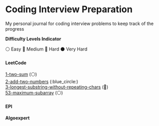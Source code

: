 # Coding Interview Preparation
My personal journal for coding interview problems to keep track of the progress

__Difficulty Levels Indicator__
 
 :white_circle: Easy
 :large_blue_circle: Medium
 :red_circle: Hard
 :black_circle: Very Hard

#### LeetCode
[1-two-sum](leetcode/1_two_sum.cpp) (:white_circle:)  
[2-add-two-numbers](leetcode/2_add_two_numbers.cpp) (:blue_circle:)  
[3-longest-substring-without-repeating-chars](leetcode/3_longest_substr_without_repeating_chars.cpp) (:large_blue_circle:)  
[53-maximum-subarray](leetcode/53_maximum_subarray.cpp) (:white_circle:)  

#### EPI

#### Algoexpert
